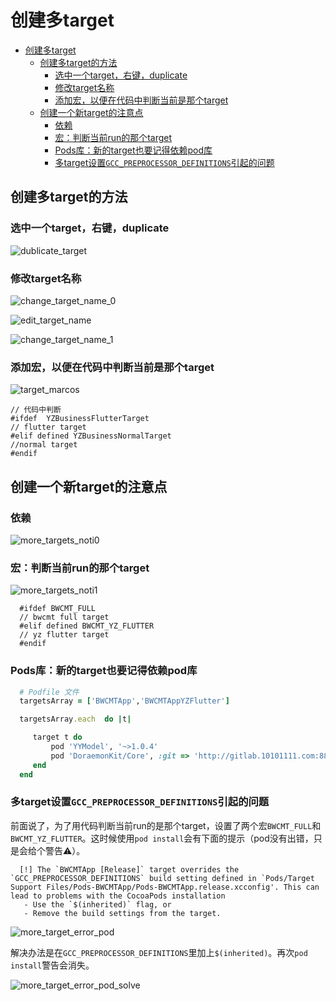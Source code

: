 # 创建多target

- [创建多target](#%e5%88%9b%e5%bb%ba%e5%a4%9atarget)
  - [创建多target的方法](#%e5%88%9b%e5%bb%ba%e5%a4%9atarget%e7%9a%84%e6%96%b9%e6%b3%95)
    - [选中一个target，右键，duplicate](#%e9%80%89%e4%b8%ad%e4%b8%80%e4%b8%aatarget%e5%8f%b3%e9%94%aeduplicate)
    - [修改target名称](#%e4%bf%ae%e6%94%b9target%e5%90%8d%e7%a7%b0)
    - [添加宏，以便在代码中判断当前是那个target](#%e6%b7%bb%e5%8a%a0%e5%ae%8f%e4%bb%a5%e4%be%bf%e5%9c%a8%e4%bb%a3%e7%a0%81%e4%b8%ad%e5%88%a4%e6%96%ad%e5%bd%93%e5%89%8d%e6%98%af%e9%82%a3%e4%b8%aatarget)
  - [创建一个新target的注意点](#%e5%88%9b%e5%bb%ba%e4%b8%80%e4%b8%aa%e6%96%b0target%e7%9a%84%e6%b3%a8%e6%84%8f%e7%82%b9)
    - [依赖](#%e4%be%9d%e8%b5%96)
    - [宏：判断当前run的那个target](#%e5%ae%8f%e5%88%a4%e6%96%ad%e5%bd%93%e5%89%8drun%e7%9a%84%e9%82%a3%e4%b8%aatarget)
    - [Pods库：新的target也要记得依赖pod库](#pods%e5%ba%93%e6%96%b0%e7%9a%84target%e4%b9%9f%e8%a6%81%e8%ae%b0%e5%be%97%e4%be%9d%e8%b5%96pod%e5%ba%93)
    - [多target设置`GCC_PREPROCESSOR_DEFINITIONS`引起的问题](#%e5%a4%9atarget%e8%ae%be%e7%bd%aegccpreprocessordefinitions%e5%bc%95%e8%b5%b7%e7%9a%84%e9%97%ae%e9%a2%98)


## 创建多target的方法

### 选中一个target，右键，duplicate
   
   ![dublicate_target](../../src/imgs/ios/targets/dublicate_target.png)

### 修改target名称

   ![change_target_name_0](../../src/imgs/ios/targets/change_target_name_0.png)

   ![edit_target_name](../../src/imgs/ios/targets/edit_target_name.png)
   
   ![change_target_name_1](../../src/imgs/ios/targets/change_target_name_1.png)

### 添加宏，以便在代码中判断当前是那个target

  ![target_marcos](../../src/imgs/ios/targets/target_marcos.png)

  ```objc
  // 代码中判断
  #ifdef  YZBusinessFlutterTarget
  // flutter target
  #elif defined YZBusinessNormalTarget
  //normal target
  #endif
  ```

##  创建一个新target的注意点

### 依赖
    
  ![more_targets_noti0](../../src/imgs/ios/more_targets_noti0.png)

### 宏：判断当前run的那个target
  
  ![more_targets_noti1](../../src/imgs/ios/more_targets_noti1.png)
    
  ```objc
    #ifdef BWCMT_FULL
    // bwcmt full target
    #elif defined BWCMT_YZ_FLUTTER
    // yz flutter target
    #endif
  ```

### Pods库：新的target也要记得依赖pod库

 ```ruby
   # Podfile 文件
   targetsArray = ['BWCMTApp','BWCMTAppYZFlutter']

   targetsArray.each  do |t|

      target t do
          pod 'YYModel', '~>1.0.4'
          pod 'DoraemonKit/Core', :git => 'http://gitlab.10101111.com:8888/p2p/udoraemonkit.git', :configurations => ['Debug','ZC','Distribution']
      end
   end
  ```

### 多target设置`GCC_PREPROCESSOR_DEFINITIONS`引起的问题
   
   前面说了，为了用代码判断当前run的是那个target，设置了两个宏`BWCMT_FULL`和`BWCMT_YZ_FLUTTER`。这时候使用`pod install`会有下面的提示（pod没有出错，只是会给个警告⚠️）。

  ```shell
    [!] The `BWCMTApp [Release]` target overrides the `GCC_PREPROCESSOR_DEFINITIONS` build setting defined in `Pods/Target Support Files/Pods-BWCMTApp/Pods-BWCMTApp.release.xcconfig'. This can lead to problems with the CocoaPods installation
     - Use the `$(inherited)` flag, or
     - Remove the build settings from the target.
  ```

   ![more_target_error_pod](../../src/imgs/ios/more_target_error_pod.png)

   解决办法是在`GCC_PREPROCESSOR_DEFINITIONS`里加上`$(inherited)`。再次`pod install`警告会消失。

   ![more_target_error_pod_solve](../../src/imgs/ios/more_target_error_pod_solve.png)
